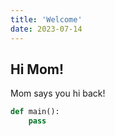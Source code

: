 ```yaml
---
title: 'Welcome'
date: 2023-07-14
---
```


## Hi Mom!

Mom says you hi back!

```py
def main():
    pass
```